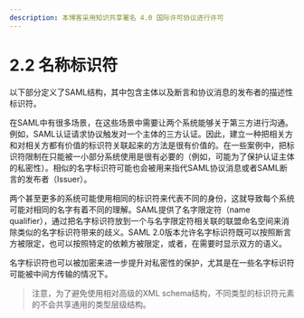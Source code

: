 ```yaml
---
description: 本博客采用知识共享署名 4.0 国际许可协议进行许可
---
```


# 2.2 名称标识符

以下部分定义了SAML结构，其中包含主体以及断言和协议消息的发布者的描述性标识符。

在SAML中有很多场景，在这些场景中需要让两个系统能够关于第三方进行沟通。例如，SAML认证请求协议触发对一个主体的三方认证。因此，建立一种把相关方和对相关方都有价值的标识符关联起来的方法是很有价值的。在一些案例中，把标识符限制在只能被一小部分系统使用是很有必要的（例如，可能为了保护认证主体的私密性）。相似的名字标识符可能也会被用来指代SAML协议消息或者SAML断言的发布者（Issuer）。

两个甚至更多的系统可能使用相同的标识符来代表不同的身份，这就导致每个系统可能对相同的名字有着不同的理解。SAML提供了名字限定符（name qualifier），通过把名字标识符放到一个与名字限定符相关联的联盟命名空间来消除类似的名字标识符带来的歧义。SAML 2.0版本允许名字标识符既可以按照断言方被限定，也可以按照特定的依赖方被限定，或者，在需要时显示双方的语义。

名字标识符也可以被加密来进一步提升对私密性的保护，尤其是在一些名字标识符可能被中间方传输的情况下。

> 注意，为了避免使用相对高级的XML schema结构，不同类型的标识符元素的不会共享通用的类型层级结构。
